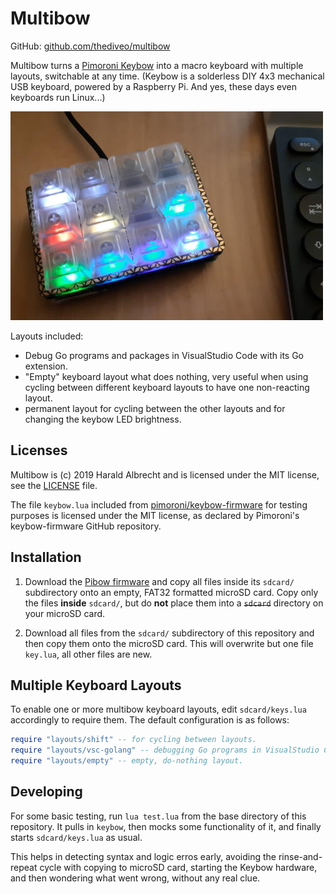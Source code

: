 # Multibow

GitHub: [github.com/thediveo/multibow](https://github.com/thediveo/multibow)

Multibow turns a [Pimoroni Keybow](https://shop.pimoroni.com/products/keybow)
into a macro keyboard with multiple layouts, switchable at any time. (Keybow is
a solderless DIY 4x3 mechanical USB keyboard, powered by a Raspberry Pi. And
yes, these days even keyboards run Linux...)

![Multibow on Keybow](multibow.jpg)

Layouts included:
- Debug Go programs and packages in VisualStudio Code with its Go extension.
- "Empty" keyboard layout what does nothing, very useful when using cycling between different keyboard layouts to have one non-reacting layout.
- permanent layout for cycling between the other layouts and for changing the keybow LED brightness.

## Licenses

Multibow is (c) 2019 Harald Albrecht and is licensed under the MIT license, see
the [LICENSE](LICENSE) file.

The file `keybow.lua` included from
[pimoroni/keybow-firmware](https://github.com/pimoroni/keybow-firmware) for
testing purposes is licensed under the MIT license, as declared by Pimoroni's
keybow-firmware GitHub repository.

## Installation

1. Download the [Pibow
firmware](https://github.com/pimoroni/keybow-firmware/releases) and copy all
files inside its `sdcard/` subdirectory onto an empty, FAT32 formatted microSD
card. Copy only the files **inside** `sdcard/`, but do **not** place them into a
~~`sdcard`~~ directory on your microSD card.

2. Download all files from the `sdcard/` subdirectory of this repository and
then copy them onto the microSD card. This will overwrite but one file
`key.lua`, all other files are new.

## Multiple Keyboard Layouts

To enable one or more multibow keyboard layouts, edit `sdcard/keys.lua`
accordingly to require them. The default configuration is as follows:

```lua
require "layouts/shift" -- for cycling between layouts.
require "layouts/vsc-golang" -- debugging Go programs in VisualStudio Code.
require "layouts/empty" -- empty, do-nothing layout.
```


## Developing

For some basic testing, run `lua test.lua` from the base directory of this
repository. It pulls in `keybow`, then mocks some functionality of it, and
finally starts `sdcard/keys.lua` as usual.

This helps in detecting syntax and logic erros early, avoiding the
rinse-and-repeat cycle with copying to microSD card, starting the Keybow
hardware, and then wondering what went wrong, without any real clue.
